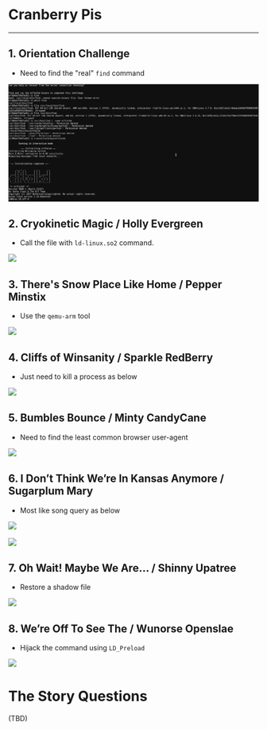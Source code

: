 # Cranberry Pis

----
## 1. Orientation Challenge

- Need to find the "real" `find` command

![](img/winterwonderland.png)

## 2. Cryokinetic Magic / Holly Evergreen

- Call the file with `ld-linux.so2` command.

![](/img/cryokinetic.png)

## 3. There's Snow Place Like Home / Pepper Minstix

- Use the `qemu-arm` tool

![](/img/theressnowplace.png)

## 4. Cliffs of Winsanity / Sparkle RedBerry

- Just need to kill a process as below

![](/img/cliffsofwinsanity.png)


## 5. Bumbles Bounce / Minty CandyCane

- Need to find the least common browser user-agent

![](/img/bumblesbounce.png)

## 6. I Don’t Think We’re In Kansas Anymore / Sugarplum Mary

- Most like song query as below

![](/img/idontthinkweareinkansas.png)

![](/img/idontthinkweareinkansas1.png)

## 7. Oh Wait! Maybe We Are… / Shinny Upatree

- Restore a shadow file

![](/img/ohwait.png)

## 8. We’re Off To See The / Wunorse Openslae

- Hijack the command using `LD_Preload`

![](/img/weareofftoseethe.png)


# The Story Questions

(TBD)
